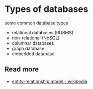 # Types of databases

<!-- 
<a href="https://youtu.be/woVKB99-KFg" target="_blank">
  <img src="https://github.com/kokchun/assets/blob/main/sql/01_course_structure_2.png?raw=true" alt="dbeaver navigation" width="600">
</a> -->

some common database types

- relational databases (RDBMS)
- non-relational (NoSQL)
- columnar databases
- graph database
- embedded database

## Read more

- [entity-relationship model - wikipedia](https://en.wikipedia.org/wiki/Entity%E2%80%93relationship_model)


